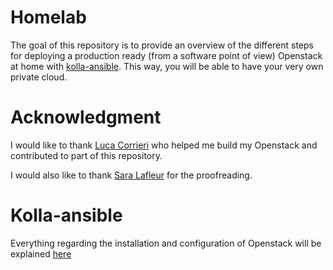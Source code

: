 # Homelab

The goal of this repository is to provide an overview of the different steps for deploying a production ready (from a software point of view) Openstack at home with [kolla-ansible](https://docs.openstack.org/kolla-ansible/zed/). This way, you will be able to have your very own private cloud.

# Acknowledgment

I would like to thank [Luca Corrieri](https://github.com/corrieriluca) who helped me build my Openstack and contributed to part of this repository.

I would also like to thank [Sara Lafleur](https://github.com/SaraLafleur4) for the proofreading.

# Kolla-ansible

Everything regarding the installation and configuration of Openstack will be explained [here](./openstack/kolla/README.md)
